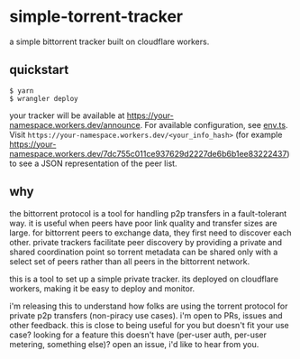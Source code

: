 # simple-torrent-tracker

a simple bittorrent tracker built on cloudflare workers.

## quickstart

```
$ yarn
$ wrangler deploy
```

your tracker will be available at https://your-namespace.workers.dev/announce.
For available configuration, see [env.ts](./src/workers/env.ts). Visit
`https://your-namespace.workers.dev/<your_info_hash>` (for example
https://your-namespace.workers.dev/7dc755c011ce937629d2227de6b6b1ee83222437) to
see a JSON representation of the peer list.

## why

the bittorrent protocol is a tool for handling p2p transfers in a fault-tolerant
way. it is useful when peers have poor link quality and transfer sizes are
large. for bittorrent peers to exchange data, they first need to discover
each other. private trackers facilitate peer discovery by providing a private
and shared coordination point so torrent metadata can be shared only with a
select set of peers rather than all peers in the bittorrent network.

this is a tool to set up a simple private tracker. its deployed on cloudflare
workers, making it be easy to deploy and monitor.

i'm releasing this to understand how folks are using the torrent protocol for
private p2p transfers (non-piracy use cases). i'm open to PRs, issues and other
feedback. this is close to being useful for you but doesn't fit your use case?
looking for a feature this doesn't have (per-user auth, per-user metering,
something else)? open an issue, i'd like to hear from you.
